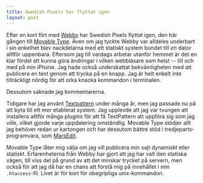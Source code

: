 ```yaml
---
title: Swedish Pixels har flyttat igen
layout: post
---
```


Efter en kort flirt med [Webby][1] har Swedish Pixels flyttat igen, den här gången till [Movable Type][2]. Även om jag tyckte Webby var alldeles underbart i sin enkelhet blev nackdelarna med ett statiskt system bundet till *en* dator alltför uppenbara. Eftersom jag till vardags arbetar utanför hemmet är det en klar fördel att kunna göra ändringar i vilken webbläsare som helst -- till och med på min iPhone. Jag hade också underskattat bekvämligheten med att publicera en text genom att trycka på en knapp. Jag är helt enkelt inte tillräckligt nördig för att orka knacka kommandon i terminalen.

Dessutom saknade jag kommentarerna.

Tidigare har jag använt [Textpattern][3] under många år, men jag passade nu på att byta till ett mer etablerat system. Jag upplevde att jag var tvungen att installera alltför många plugins för att få TextPattern att uppföra sig som jag ville, vilket gjorde varje uppdatering omständlig. Movable Type stödjer allt jag behöver redan ur kartongen och har dessutom bättre stöd i tredjeparts-programvara, som [MarsEdit][4].

Movable Type låter mig välja om jag vill publicera min sajt dynamiskt eller statiskt. Erfarenheterna från Webby har gjort att jag har valt den statiska vägen, till viss del på grund av att det minskar trycket på servern, men också för att jag då har en chans att förstå mig på innehållet i min `.htaccess`-fil.
Livet är för kort för obegripliga unix-kommandon.

[1]: http://webby.rubyforge.org/
[2]: http://movabletype.com
[3]: http://textpattern.com
[4]: http://red-sweater.com/marsedit
